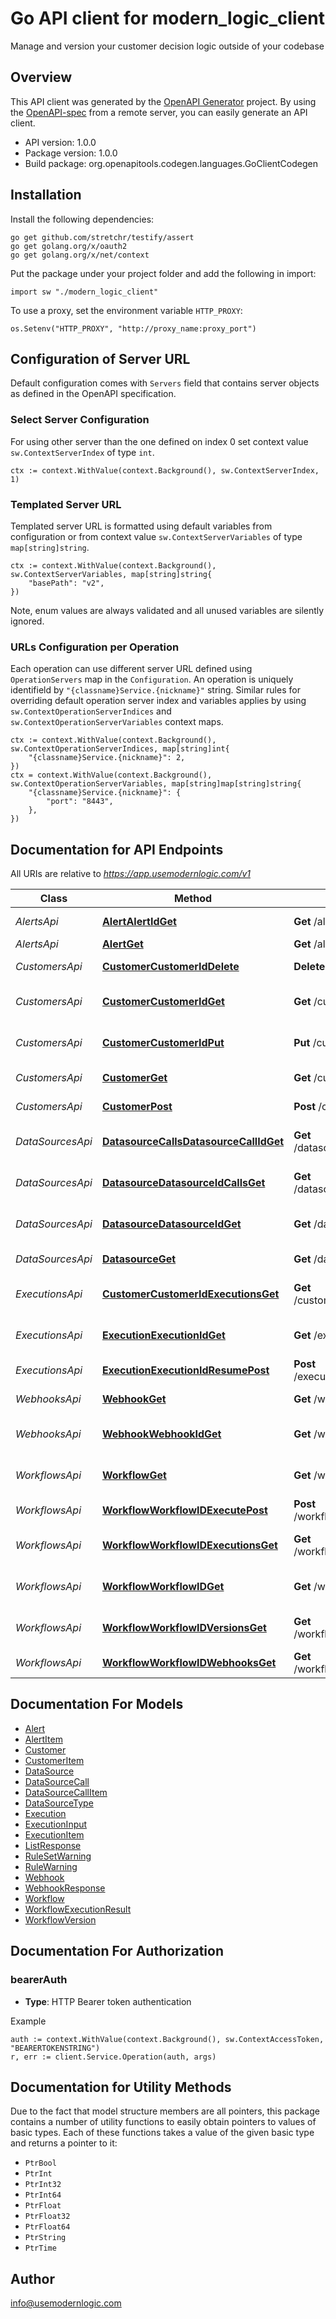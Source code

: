 # Go API client for modern_logic_client

Manage and version your customer decision logic outside of your codebase

## Overview
This API client was generated by the [OpenAPI Generator](https://openapi-generator.tech) project.  By using the [OpenAPI-spec](https://www.openapis.org/) from a remote server, you can easily generate an API client.

- API version: 1.0.0
- Package version: 1.0.0
- Build package: org.openapitools.codegen.languages.GoClientCodegen

## Installation

Install the following dependencies:

```shell
go get github.com/stretchr/testify/assert
go get golang.org/x/oauth2
go get golang.org/x/net/context
```

Put the package under your project folder and add the following in import:

```golang
import sw "./modern_logic_client"
```

To use a proxy, set the environment variable `HTTP_PROXY`:

```golang
os.Setenv("HTTP_PROXY", "http://proxy_name:proxy_port")
```

## Configuration of Server URL

Default configuration comes with `Servers` field that contains server objects as defined in the OpenAPI specification.

### Select Server Configuration

For using other server than the one defined on index 0 set context value `sw.ContextServerIndex` of type `int`.

```golang
ctx := context.WithValue(context.Background(), sw.ContextServerIndex, 1)
```

### Templated Server URL

Templated server URL is formatted using default variables from configuration or from context value `sw.ContextServerVariables` of type `map[string]string`.

```golang
ctx := context.WithValue(context.Background(), sw.ContextServerVariables, map[string]string{
	"basePath": "v2",
})
```

Note, enum values are always validated and all unused variables are silently ignored.

### URLs Configuration per Operation

Each operation can use different server URL defined using `OperationServers` map in the `Configuration`.
An operation is uniquely identifield by `"{classname}Service.{nickname}"` string.
Similar rules for overriding default operation server index and variables applies by using `sw.ContextOperationServerIndices` and `sw.ContextOperationServerVariables` context maps.

```
ctx := context.WithValue(context.Background(), sw.ContextOperationServerIndices, map[string]int{
	"{classname}Service.{nickname}": 2,
})
ctx = context.WithValue(context.Background(), sw.ContextOperationServerVariables, map[string]map[string]string{
	"{classname}Service.{nickname}": {
		"port": "8443",
	},
})
```

## Documentation for API Endpoints

All URIs are relative to *https://app.usemodernlogic.com/v1*

Class | Method | HTTP request | Description
------------ | ------------- | ------------- | -------------
*AlertsApi* | [**AlertAlertIdGet**](docs/AlertsApi.md#alertalertidget) | **Get** /alert/{alertId} | Get Alert Details
*AlertsApi* | [**AlertGet**](docs/AlertsApi.md#alertget) | **Get** /alert | List Alerts
*CustomersApi* | [**CustomerCustomerIdDelete**](docs/CustomersApi.md#customercustomeriddelete) | **Delete** /customer/{customerId} | Delete Customer
*CustomersApi* | [**CustomerCustomerIdGet**](docs/CustomersApi.md#customercustomeridget) | **Get** /customer/{customerId} | Get Customer Details
*CustomersApi* | [**CustomerCustomerIdPut**](docs/CustomersApi.md#customercustomeridput) | **Put** /customer/{customerId} | Update Customer Details
*CustomersApi* | [**CustomerGet**](docs/CustomersApi.md#customerget) | **Get** /customer | List Customers
*CustomersApi* | [**CustomerPost**](docs/CustomersApi.md#customerpost) | **Post** /customer | Create Customer
*DataSourcesApi* | [**DatasourceCallsDatasourceCallIdGet**](docs/DataSourcesApi.md#datasourcecallsdatasourcecallidget) | **Get** /datasource_calls/{datasourceCallId} | Get Data Source Call Details
*DataSourcesApi* | [**DatasourceDatasourceIdCallsGet**](docs/DataSourcesApi.md#datasourcedatasourceidcallsget) | **Get** /datasource/{datasourceId}/calls | List Data Source Calls
*DataSourcesApi* | [**DatasourceDatasourceIdGet**](docs/DataSourcesApi.md#datasourcedatasourceidget) | **Get** /datasource/{datasourceId} | Get Data Source Details
*DataSourcesApi* | [**DatasourceGet**](docs/DataSourcesApi.md#datasourceget) | **Get** /datasource | List Data Sources
*ExecutionsApi* | [**CustomerCustomerIdExecutionsGet**](docs/ExecutionsApi.md#customercustomeridexecutionsget) | **Get** /customer/{customerId}/executions | List Customer Executions
*ExecutionsApi* | [**ExecutionExecutionIdGet**](docs/ExecutionsApi.md#executionexecutionidget) | **Get** /execution/{executionId} | Get Execution Details
*ExecutionsApi* | [**ExecutionExecutionIdResumePost**](docs/ExecutionsApi.md#executionexecutionidresumepost) | **Post** /execution/{executionId}/resume | Resume Execution
*WebhooksApi* | [**WebhookGet**](docs/WebhooksApi.md#webhookget) | **Get** /webhook | List Webhooks
*WebhooksApi* | [**WebhookWebhookIdGet**](docs/WebhooksApi.md#webhookwebhookidget) | **Get** /webhook/{webhookId} | Get Webhook Details
*WorkflowsApi* | [**WorkflowGet**](docs/WorkflowsApi.md#workflowget) | **Get** /workflow | List Available Workflows
*WorkflowsApi* | [**WorkflowWorkflowIDExecutePost**](docs/WorkflowsApi.md#workflowworkflowidexecutepost) | **Post** /workflow/{workflowID}/execute | Execute Workflow
*WorkflowsApi* | [**WorkflowWorkflowIDExecutionsGet**](docs/WorkflowsApi.md#workflowworkflowidexecutionsget) | **Get** /workflow/{workflowID}/executions | List Workflow Executions
*WorkflowsApi* | [**WorkflowWorkflowIDGet**](docs/WorkflowsApi.md#workflowworkflowidget) | **Get** /workflow/{workflowID} | Get Workflow Details
*WorkflowsApi* | [**WorkflowWorkflowIDVersionsGet**](docs/WorkflowsApi.md#workflowworkflowidversionsget) | **Get** /workflow/{workflowID}/versions | List Workflow Versions
*WorkflowsApi* | [**WorkflowWorkflowIDWebhooksGet**](docs/WorkflowsApi.md#workflowworkflowidwebhooksget) | **Get** /workflow/{workflowID}/webhooks | List Active Callbacks


## Documentation For Models

 - [Alert](docs/Alert.md)
 - [AlertItem](docs/AlertItem.md)
 - [Customer](docs/Customer.md)
 - [CustomerItem](docs/CustomerItem.md)
 - [DataSource](docs/DataSource.md)
 - [DataSourceCall](docs/DataSourceCall.md)
 - [DataSourceCallItem](docs/DataSourceCallItem.md)
 - [DataSourceType](docs/DataSourceType.md)
 - [Execution](docs/Execution.md)
 - [ExecutionInput](docs/ExecutionInput.md)
 - [ExecutionItem](docs/ExecutionItem.md)
 - [ListResponse](docs/ListResponse.md)
 - [RuleSetWarning](docs/RuleSetWarning.md)
 - [RuleWarning](docs/RuleWarning.md)
 - [Webhook](docs/Webhook.md)
 - [WebhookResponse](docs/WebhookResponse.md)
 - [Workflow](docs/Workflow.md)
 - [WorkflowExecutionResult](docs/WorkflowExecutionResult.md)
 - [WorkflowVersion](docs/WorkflowVersion.md)


## Documentation For Authorization



### bearerAuth

- **Type**: HTTP Bearer token authentication

Example

```golang
auth := context.WithValue(context.Background(), sw.ContextAccessToken, "BEARERTOKENSTRING")
r, err := client.Service.Operation(auth, args)
```


## Documentation for Utility Methods

Due to the fact that model structure members are all pointers, this package contains
a number of utility functions to easily obtain pointers to values of basic types.
Each of these functions takes a value of the given basic type and returns a pointer to it:

* `PtrBool`
* `PtrInt`
* `PtrInt32`
* `PtrInt64`
* `PtrFloat`
* `PtrFloat32`
* `PtrFloat64`
* `PtrString`
* `PtrTime`

## Author

info@usemodernlogic.com

